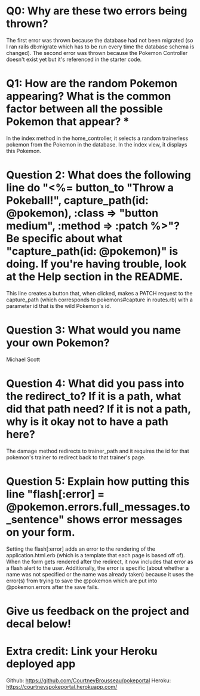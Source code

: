 # Q0: Why are these two errors being thrown?
The first error was thrown because the database had not been migrated (so I ran rails db:migrate which has to be run every time the database schema is changed). The second error was thrown because the Pokemon Controller doesn't exist yet but it's referenced in the starter code.

# Q1: How are the random Pokemon appearing? What is the common factor between all the possible Pokemon that appear? *
In the index method in the home_controller, it selects a random trainerless pokemon from the Pokemon in the database. In the index view, it displays this Pokemon.

# Question 2: What does the following line do "<%= button_to "Throw a Pokeball!", capture_path(id: @pokemon), :class => "button medium", :method => :patch %>"? Be specific about what "capture_path(id: @pokemon)" is doing. If you're having trouble, look at the Help section in the README.
This line creates a button that, when clicked, makes a PATCH request to the capture_path (which corresponds to pokemons#capture in routes.rb) with a parameter id that is the wild Pokemon's id.

# Question 3: What would you name your own Pokemon?
Michael Scott

# Question 4: What did you pass into the redirect_to? If it is a path, what did that path need? If it is not a path, why is it okay not to have a path here?
The damage method redirects to trainer_path and it requires the id for that pokemon's trainer to redirect back to that trainer's page.

# Question 5: Explain how putting this line "flash[:error] = @pokemon.errors.full_messages.to_sentence" shows error messages on your form.
Setting the flash[:error] adds an error to the rendering of the application.html.erb (which is a template that each page is based off of). When the form gets rendered after the redirect, it now includes that error as a flash alert to the user. Additionally, the error is specific (about whether a name was not specified or the name was already taken) because it uses the error(s) from trying to save the @pokemon which are put into @pokemon.errors after the save fails.

# Give us feedback on the project and decal below!

# Extra credit: Link your Heroku deployed app
Github: https://github.com/CourtneyBrousseau/pokeportal
Heroku: https://courtneyspokeportal.herokuapp.com/
